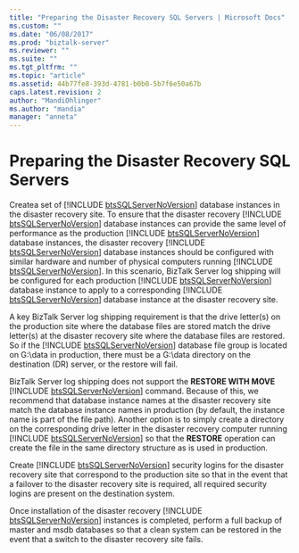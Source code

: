 ```yaml
---
title: "Preparing the Disaster Recovery SQL Servers | Microsoft Docs"
ms.custom: ""
ms.date: "06/08/2017"
ms.prod: "biztalk-server"
ms.reviewer: ""
ms.suite: ""
ms.tgt_pltfrm: ""
ms.topic: "article"
ms.assetid: 44b77fe8-393d-4781-b0b0-5b7f6e50a67b
caps.latest.revision: 2
author: "MandiOhlinger"
ms.author: "mandia"
manager: "anneta"
---
```

# Preparing the Disaster Recovery SQL Servers
Createa set of [!INCLUDE [btsSQLServerNoVersion](../includes/btssqlservernoversion-md.md)] database instances in the disaster recovery site. To ensure that the disaster recovery [!INCLUDE [btsSQLServerNoVersion](../includes/btssqlservernoversion-md.md)] database instances can provide the same level of performance as the production [!INCLUDE [btsSQLServerNoVersion](../includes/btssqlservernoversion-md.md)] database instances, the disaster recovery [!INCLUDE [btsSQLServerNoVersion](../includes/btssqlservernoversion-md.md)] database instances should be configured with similar hardware and number of physical computers running [!INCLUDE [btsSQLServerNoVersion](../includes/btssqlservernoversion-md.md)]. In this scenario, BizTalk Server log shipping will be configured for each production [!INCLUDE [btsSQLServerNoVersion](../includes/btssqlservernoversion-md.md)] database instance to apply to a corresponding [!INCLUDE [btsSQLServerNoVersion](../includes/btssqlservernoversion-md.md)] database instance at the disaster recovery site.  
  
 A key BizTalk Server log shipping requirement is that the drive letter(s) on the production site where the database files are stored match the drive letter(s) at the disaster recovery site where the database files are restored. So if the [!INCLUDE [btsSQLServerNoVersion](../includes/btssqlservernoversion-md.md)] database file group is located on G:\data in production, there must be a G:\data directory on the destination (DR) server, or the restore will fail.  
  
 BizTalk Server log shipping does not support the <strong>RESTORE WITH MOVE</strong> [!INCLUDE [btsSQLServerNoVersion](../includes/btssqlservernoversion-md.md)] command. Because of this, we recommend that database instance names at the disaster recovery site match the database instance names in production (by default, the instance name is part of the file path). Another option is to simply create a directory on the corresponding drive letter in the disaster recovery computer running [!INCLUDE [btsSQLServerNoVersion](../includes/btssqlservernoversion-md.md)] so that the <strong>RESTORE</strong> operation can create the file in the same directory structure as is used in production.  
  
 Create [!INCLUDE [btsSQLServerNoVersion](../includes/btssqlservernoversion-md.md)] security logins for the disaster recovery site that correspond to the production site so that in the event that a failover to the disaster recovery site is required, all required security logins are present on the destination system.  
  
 Once installation of the disaster recovery [!INCLUDE [btsSQLServerNoVersion](../includes/btssqlservernoversion-md.md)] instances is completed, perform a full backup of master and msdb databases so that a clean system can be restored in the event that a switch to the disaster recovery site fails.